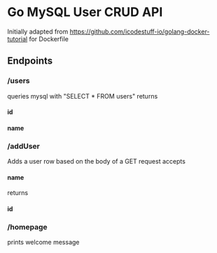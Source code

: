 # Go MySQL User CRUD API
Initially adapted from https://github.com/icodestuff-io/golang-docker-tutorial for Dockerfile

## Endpoints
### /users
queries mysql with "SELECT * FROM users"
returns
#### id
#### name

### /addUser
Adds a user row based on the body of a GET request
accepts
#### name

returns
#### id


### /homepage
prints welcome message
